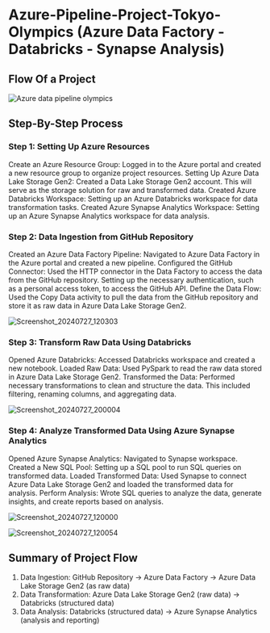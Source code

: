 # Azure-Pipeline-Project-Tokyo-Olympics (Azure Data Factory - Databricks - Synapse Analysis)

## Flow Of a Project
![Azure data pipeline olympics](https://github.com/user-attachments/assets/18cc60e7-a77b-49a4-917f-874db55e34e5)

## Step-By-Step Process

### Step 1: Setting Up Azure Resources
Create an Azure Resource Group: Logged in to the Azure portal and created a new resource group to organize project resources.
Setting Up Azure Data Lake Storage Gen2: Created a Data Lake Storage Gen2 account. This will serve as the storage solution for raw and transformed data.
Created Azure Databricks Workspace: Setting up an Azure Databricks workspace for data transformation tasks.
Created Azure Synapse Analytics Workspace: Setting up an Azure Synapse Analytics workspace for data analysis.

### Step 2: Data Ingestion from GitHub Repository
Created an Azure Data Factory Pipeline: Navigated to Azure Data Factory in the Azure portal and created a new pipeline.
Configured the GitHub Connector: Used the HTTP connector in the Data Factory to access the data from the GitHub repository. Setting up the necessary authentication, such as a personal access token, to access the GitHub API.
Define the Data Flow: Used the Copy Data activity to pull the data from the GitHub repository and store it as raw data in Azure Data Lake Storage Gen2.

![Screenshot_20240727_120303](https://github.com/user-attachments/assets/9b41764e-a261-487b-bf8c-6b846ca371ec)



### Step 3: Transform Raw Data Using Databricks
Opened Azure Databricks: Accessed Databricks workspace and created a new notebook.
Loaded Raw Data: Used PySpark to read the raw data stored in Azure Data Lake Storage Gen2.
Transformed the Data: Performed necessary transformations to clean and structure the data. This included filtering, renaming columns, and aggregating data.

![Screenshot_20240727_200004](https://github.com/user-attachments/assets/629ad24b-edd0-4d4e-a77e-52775768ddea)


### Step 4: Analyze Transformed Data Using Azure Synapse Analytics
Opened Azure Synapse Analytics: Navigated to Synapse workspace.
Created a New SQL Pool: Setting up a SQL pool to run SQL queries on transformed data.
Loaded Transformed Data: Used Synapse to connect Azure Data Lake Storage Gen2 and loaded the transformed data for analysis.
Perform Analysis: Wrote SQL queries to analyze the data, generate insights, and create reports based on analysis.

![Screenshot_20240727_120000](https://github.com/user-attachments/assets/8a515139-1985-4ccd-9229-2f1ae34bb0d1)

![Screenshot_20240727_120054](https://github.com/user-attachments/assets/1ee766d8-130c-41a0-85a4-e53c044a7419)

## Summary of Project Flow

1. Data Ingestion: GitHub Repository → Azure Data Factory → Azure Data Lake Storage Gen2 (as raw data)
2. Data Transformation: Azure Data Lake Storage Gen2 (raw data) → Databricks (structured data)
3. Data Analysis: Databricks (structured data) → Azure Synapse Analytics (analysis and reporting)

